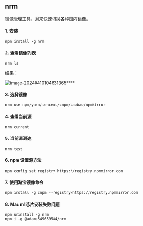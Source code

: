 ## nrm

镜像管理工具，用来快速切换各种国内镜像。

#### 1. 安装

```
npm install -g nrm
```



#### 2. 查看镜像列表

```
nrm ls
```

结果：

![image-20240410104631365](../../Pictures/前端学习笔记图片/image-20240410104631365.png)****

#### 3. 选择镜像

```
nrm use npm/yarn/tencent/cnpm/taobao/npmMirror
```



#### 4. 查看当前源

```
nrm current
```



#### 5. 当前源测速

```
nrm test
```



#### 6. npm 设置源方法

```
npm config set registry https://registry.npmmirror.com
```



#### 7. 使用淘宝镜像命令

```
npm install -g cnpm --registry=https://registry.npmmirror.com
```



#### 8. Mac m1芯片安装失败问题

```
npm uninstall -g nrm
npm i -g @adams549659584/nrm
```

